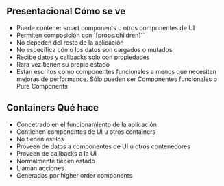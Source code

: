 ## Presentacional Cómo se ve

- Puede contener smart components u otros componentes de UI
- Permiten composición con `[props.children]``
- No depeden del resto de la aplicación
- No especifica cómo los datos son cargados o mutados
- Recibe datos y callbacks solo con propiedades
- Rara vez tienen su propio estado
- Están escritos como componentes funcionales a menos que necesiten mejoras de performance. Sólo pueden ser Componentes funcionales o Pure Components

## Containers Qué hace

- Concetrado en el funcionamiento de la aplicación
- Contienen componentes de UI u otros containers
- No tienen estilos
- Proveen de datos a componentes de UI u otros contenedores
- Proveen de callbacks a la UI
- Normalmente tienen estado
- Llaman acciones
- Generados por higher order components
